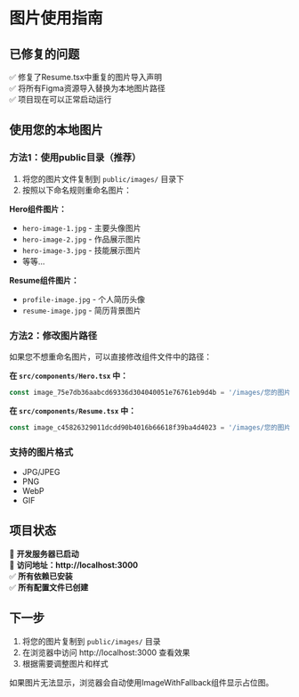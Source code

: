 # 图片使用指南

## 已修复的问题

✅ 修复了Resume.tsx中重复的图片导入声明  
✅ 将所有Figma资源导入替换为本地图片路径  
✅ 项目现在可以正常启动运行  

## 使用您的本地图片

### 方法1：使用public目录（推荐）

1. 将您的图片文件复制到 `public/images/` 目录下
2. 按照以下命名规则重命名图片：

**Hero组件图片：**
- `hero-image-1.jpg` - 主要头像图片
- `hero-image-2.jpg` - 作品展示图片
- `hero-image-3.jpg` - 技能展示图片
- 等等...

**Resume组件图片：**
- `profile-image.jpg` - 个人简历头像
- `resume-image.jpg` - 简历背景图片

### 方法2：修改图片路径

如果您不想重命名图片，可以直接修改组件文件中的路径：

**在 `src/components/Hero.tsx` 中：**
```typescript
const image_75e7db36aabcd69336d304040051e76761eb9d4b = '/images/您的图片名称.jpg';
```

**在 `src/components/Resume.tsx` 中：**
```typescript
const image_c45826329011dcdd90b4016b66618f39ba4d4023 = '/images/您的图片名称.jpg';
```

### 支持的图片格式

- JPG/JPEG
- PNG
- WebP
- GIF

## 项目状态

🚀 **开发服务器已启动**  
📍 **访问地址：http://localhost:3000**  
✅ **所有依赖已安装**  
✅ **所有配置文件已创建**  

## 下一步

1. 将您的图片复制到 `public/images/` 目录
2. 在浏览器中访问 http://localhost:3000 查看效果
3. 根据需要调整图片和样式

如果图片无法显示，浏览器会自动使用ImageWithFallback组件显示占位图。 